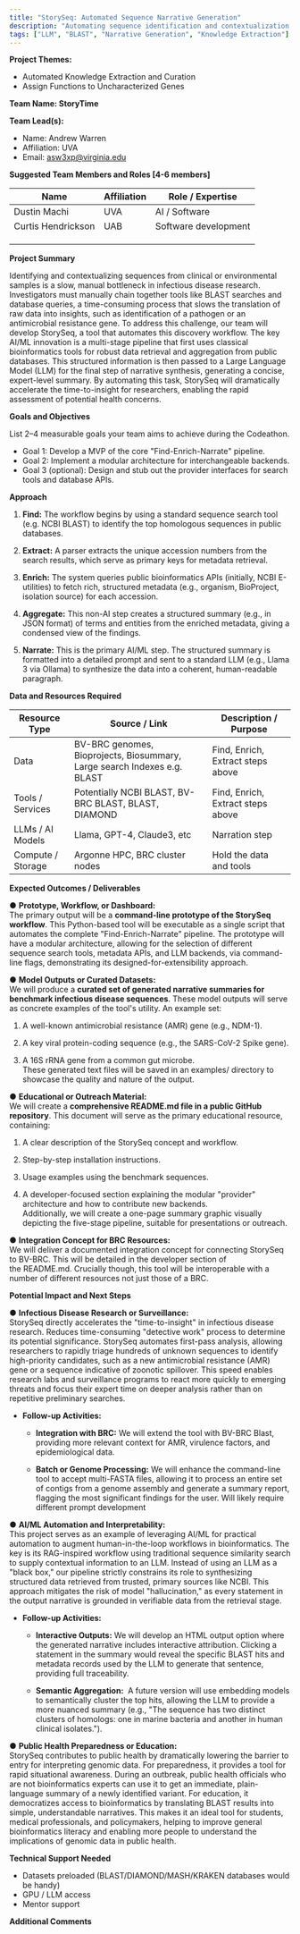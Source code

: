 ```yaml
---
title: "StorySeq: Automated Sequence Narrative Generation"
description: "Automating sequence identification and contextualization using BLAST, database queries, and LLM narrative synthesis to accelerate pathogen and AMR gene discovery"
tags: ["LLM", "BLAST", "Narrative Generation", "Knowledge Extraction"]
---
```


**Project Themes:**

- Automated Knowledge Extraction and Curation
- Assign Functions to Uncharacterized Genes

**Team Name: StoryTime**

**Team Lead(s):**

- Name: Andrew Warren
- Affiliation: UVA
- Email: asw3xp@virginia.edu

**Suggested Team Members and Roles \[4-6 members\]**

| Name               | Affiliation | Role / Expertise     |
| ------------------ | ----------- | -------------------- |
| Dustin Machi       | UVA         | AI / Software        |
| Curtis Hendrickson | UAB         | Software development |
|                    |             |                      |
|                    |             |                      |
|                    |             |                      |

**Project Summary**

Identifying and contextualizing sequences from clinical or environmental samples is a slow, manual bottleneck in infectious disease research. Investigators must manually chain together tools like BLAST searches and database queries, a time-consuming process that slows the translation of raw data into insights, such as identification of a pathogen or an antimicrobial resistance gene. To address this challenge, our team will develop StorySeq, a tool that automates this discovery workflow. The key AI/ML innovation is a multi-stage pipeline that first uses classical bioinformatics tools for robust data retrieval and aggregation from public databases. This structured information is then passed to a Large Language Model (LLM) for the final step of narrative synthesis, generating a concise, expert-level summary. By automating this task, StorySeq will dramatically accelerate the time-to-insight for researchers, enabling the rapid assessment of potential health concerns.

**Goals and Objectives**

List 2–4 measurable goals your team aims to achieve during the Codeathon.

- Goal 1: Develop a MVP of the core "Find-Enrich-Narrate" pipeline.
- Goal 2: Implement a modular architecture for interchangeable backends.
- Goal 3 (optional): Design and stub out the provider interfaces for search tools and database APIs.

**Approach**

1. **Find:** The workflow begins by using a standard sequence search tool (e.g. NCBI BLAST) to identify the top homologous sequences in public databases.

2. **Extract:** A parser extracts the unique accession numbers from the search results, which serve as primary keys for metadata retrieval.

3. **Enrich:** The system queries public bioinformatics APIs (initially, NCBI E-utilities) to fetch rich, structured metadata (e.g., organism, BioProject, isolation source) for each accession.

4. **Aggregate:** This non-AI step creates a structured summary (e.g., in JSON format) of terms and entities from the enriched metadata, giving a condensed view of the findings.

5. **Narrate:** This is the primary AI/ML step. The structured summary is formatted into a detailed prompt and sent to a standard LLM (e.g., Llama 3 via Ollama) to synthesize the data into a coherent, human-readable paragraph.

**Data and Resources Required**

| Resource Type     | Source / Link                                                            | Description / Purpose             |
| ----------------- | ------------------------------------------------------------------------ | --------------------------------- |
| Data              | BV-BRC genomes, Bioprojects, Biosummary, Large search Indexes e.g. BLAST | Find, Enrich, Extract steps above |
| Tools / Services  | Potentially NCBI BLAST, BV-BRC BLAST, BLAST, DIAMOND                     | Find, Enrich, Extract steps above |
| LLMs / AI Models  | Llama, GPT-4, Claude3, etc                                               | Narration step                    |
| Compute / Storage | Argonne HPC, BRC cluster nodes                                           | Hold the data and tools           |

**Expected Outcomes / Deliverables**

● **Prototype, Workflow, or Dashboard:**  
The primary output will be a **command-line prototype of the StorySeq workflow**. This Python-based tool will be executable as a single script that automates the complete "Find-Enrich-Narrate" pipeline. The prototype will have a modular architecture, allowing for the selection of different sequence search tools, metadata APIs, and LLM backends, via command-line flags, demonstrating its designed-for-extensibility approach.

● **Model Outputs or Curated Datasets:**  
We will produce a **curated set of generated narrative summaries for benchmark infectious disease sequences**. These model outputs will serve as concrete examples of the tool's utility. An example set:

1. A well-known antimicrobial resistance (AMR) gene (e.g., NDM-1).

2. A key viral protein-coding sequence (e.g., the SARS-CoV-2 Spike gene).

3. A 16S rRNA gene from a common gut microbe.  
   These generated text files will be saved in an examples/ directory to showcase the quality and nature of the output.

● **Educational or Outreach Material:**  
We will create a **comprehensive README.md file in a public GitHub repository**. This document will serve as the primary educational resource, containing:

1. A clear description of the StorySeq concept and workflow.

2. Step-by-step installation instructions.

3. Usage examples using the benchmark sequences.

4. A developer-focused section explaining the modular "provider" architecture and how to contribute new backends.  
   Additionally, we will create a one-page summary graphic visually depicting the five-stage pipeline, suitable for presentations or outreach.

● **Integration Concept for BRC Resources:**  
We will deliver a documented integration concept for connecting StorySeq to BV-BRC. This will be detailed in the developer section of the README.md. Crucially though, this tool will be interoperable with a number of different resources not just those of a BRC.

**Potential Impact and Next Steps**

● **Infectious Disease Research or Surveillance:**  
StorySeq directly accelerates the "time-to-insight" in infectious disease research. Reduces time-consuming "detective work" process to determine its potential significance. StorySeq automates first-pass analysis, allowing researchers to rapidly triage hundreds of unknown sequences to identify high-priority candidates, such as a new antimicrobial resistance (AMR) gene or a sequence indicative of zoonotic spillover. This speed enables research labs and surveillance programs to react more quickly to emerging threats and focus their expert time on deeper analysis rather than on repetitive preliminary searches.

- **Follow-up Activities:**
  - **Integration with BRC:** We will extend the tool with BV-BRC Blast, providing more relevant context for AMR, virulence factors, and epidemiological data.

  - **Batch or Genome Processing:** We will enhance the command-line tool to accept multi-FASTA files, allowing it to process an entire set of contigs from a genome assembly and generate a summary report, flagging the most significant findings for the user. Will likely require different prompt development

● **AI/ML Automation and Interpretability:**  
This project serves as an example of leveraging AI/ML for practical automation to augment human-in-the-loop workflows in bioinformatics. The key is its RAG-inspired workflow using traditional sequence similarity search to supply contextual information to an LLM. Instead of using an LLM as a "black box," our pipeline strictly constrains its role to synthesizing structured data retrieved from trusted, primary sources like NCBI. This approach mitigates the risk of model "hallucination," as every statement in the output narrative is grounded in verifiable data from the retrieval stage.

- **Follow-up Activities:**
  - **Interactive Outputs:** We will develop an HTML output option where the generated narrative includes interactive attribution. Clicking a statement in the summary would reveal the specific BLAST hits and metadata records used by the LLM to generate that sentence, providing full traceability.

  - **Semantic Aggregation:**  A future version will use embedding models to semantically cluster the top hits, allowing the LLM to provide a more nuanced summary (e.g., "The sequence has two distinct clusters of homologs: one in marine bacteria and another in human clinical isolates.").

● **Public Health Preparedness or Education:**  
StorySeq contributes to public health by dramatically lowering the barrier to entry for interpreting genomic data. For preparedness, it provides a tool for rapid situational awareness. During an outbreak, public health officials who are not bioinformatics experts can use it to get an immediate, plain-language summary of a newly identified variant. For education, it democratizes access to bioinformatics by translating BLAST results into simple, understandable narratives. This makes it an ideal tool for students, medical professionals, and policymakers, helping to improve general bioinformatics literacy and enabling more people to understand the implications of genomic data in public health.

**Technical Support Needed**


- Datasets preloaded (BLAST/DIAMOND/MASH/KRAKEN databases would be handy)
- GPU / LLM access
- Mentor support

**Additional Comments**
